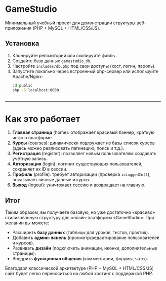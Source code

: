 # GameStudio

Минимальный учебный проект для демонстрации структуры веб-приложения (PHP + MySQL + HTML/CSS/JS).

## Установка

1. Клонируйте репозиторий или скопируйте файлы.
2. Создайте базу данных `gamestudio_db`.
3. Настройте `includes/db.php` под свои доступы (хост, логин, пароль).
4. Запустите локально через встроенный php-сервер или используйте Apache/Nginx:
   ```bash
   cd public
   php -S localhost:8000



---

# Как это работает
1. **Главная страница** (home): отображает красивый баннер, краткую инфо о платформе.  
2. **Курсы** (courses): динамически подгружает из базы список курсов (здесь можно реализовать пагинацию, поиск и т.д.).  
3. **Регистрация** (register): позволяет новым пользователям создавать учётную запись.  
4. **Авторизация** (login): логинит существующих пользователей, сохраняет их ID в сессии.  
5. **Профиль** (profile): требует авторизации (проверка `isLoggedIn()`); показывает личные данные и курсы.  
6. **Выход** (logout): уничтожает сессию и возвращает на главную.  

## Итог

Таким образом, вы получаете базовую, но уже достаточно «красиво» стилизованную структуру для онлайн-платформы «GameStudio». При желании вы можете:

- Расширить **базу данных** (таблицы для уроков, тестов, практик).  
- Добавить **админ-панель** (просмотр/редактирование пользователей и курсов).  
- Развивать **дизайн** (подключить анимации, иконки, дополнительные страницы).  
- Внедрить **функционал общения** (комментарии, форумы, чаты).  

Благодаря классической архитектуре (PHP + MySQL + HTML/CSS/JS) сайт будет легко переноситься на любой хостинг с поддержкой PHP.  
